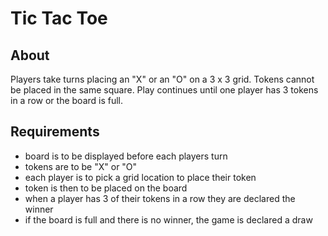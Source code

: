
# Tic Tac Toe

## About

Players take turns placing an "X" or an "O" on a 3 x 3 grid. Tokens cannot be placed in the same square.
Play continues until one player has 3 tokens in a row or the board is full. 

## Requirements

- board is to be displayed before each players turn
- tokens are to be "X" or "O"
- each player is to pick a grid location to place their token
- token is then to be placed on the board
- when a player has 3 of their tokens in a row they are declared the winner
- if the board is full and there is no winner, the game is declared a draw

